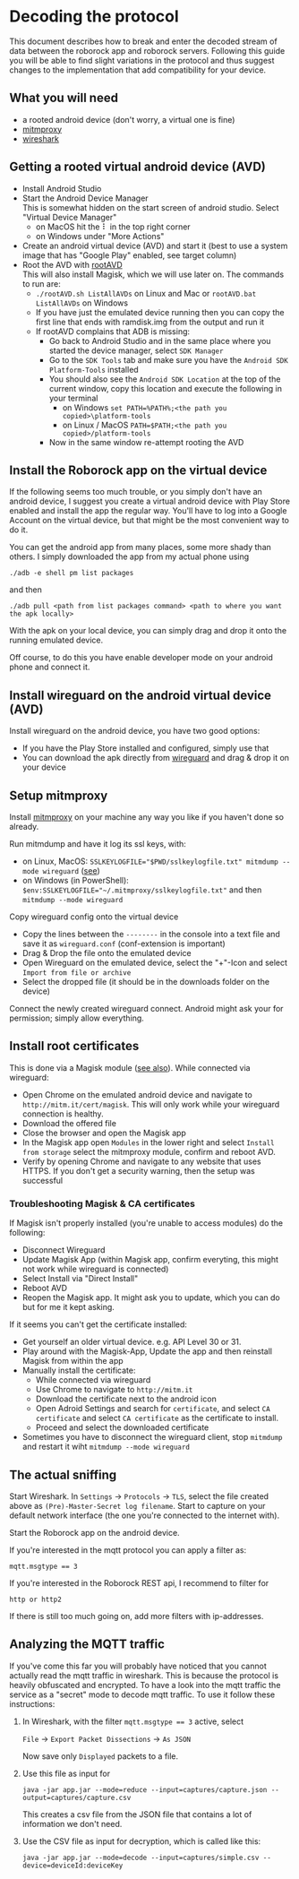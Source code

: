 # Decoding the protocol

This document describes how to break and enter the decoded stream of data between the roborock app and roborock servers.
Following this guide you will be able to find slight variations in the protocol and thus suggest changes to the
implementation that add compatibility for your device.

## What you will need

- a rooted android device (don't worry, a virtual one is fine)
- [mitmproxy](https://mitmproxy.org/)
- [wireshark](https://www.wireshark.org/)

## Getting a rooted virtual android device (AVD)

- Install Android Studio
- Start the Android Device Manager \
  This is somewhat hidden on the start screen of android studio. Select "Virtual
  Device Manager"
    - on MacOS hit the ⠇ in the top right corner
    - on Windows under "More Actions"
- Create an android virtual device (AVD) and start it (best to use a system image that has "Google Play" enabled, see target column)
- Root the AVD with [rootAVD](https://gitlab.com/newbit/rootAVD) \
  This will also install Magisk, which we will use later on.
  The commands to run are:
  - `./rootAVD.sh ListAllAVDs` on Linux and Mac or `rootAVD.bat ListAllAVDs` on Windows
  - If you have just the emulated device running then you can copy the first line that ends with ramdisk.img from the output and run it
  - If rootAVD complains that ADB is missing:
     - Go back to Android Studio and in the same place where you started the device manager, select `SDK Manager`
     - Go to the `SDK Tools` tab and make sure you have the `Android SDK Platform-Tools` installed
     - You should also see the `Android SDK Location` at the top of the current window, copy this location and execute the following in your terminal
         - on Windows `set PATH=%PATH%;<the path you copied>\platform-tools`
         - on Linux / MacOS `PATH=$PATH;<the path you copied>/platform-tools`
     - Now in the same window re-attempt rooting the AVD

## Install the Roborock app on the virtual device

If the following seems too much trouble, or you simply don't have an android device, I suggest you create a virtual android
device with Play Store enabled and install the app the regular way.
You'll have to log into a Google Account on the virtual device, but that might be the most convenient way to do it.

You can get the android app from many places, some more shady than others.
I simply downloaded the app from my actual phone using

    ./adb -e shell pm list packages

and then

    ./adb pull <path from list packages command> <path to where you want the apk locally>

With the apk on your local device, you can simply drag and drop it onto the running emulated device.

Off course, to do this you have enable developer mode on your android phone and connect it.


## Install wireguard on the android virtual device (AVD)

Install wireguard on the android device, you have two good options:

- If you have the Play Store installed and configured, simply use that
- You can download the apk directly from [wireguard](https://www.wireguard.com/install/) and drag & drop it on your
  device

## Setup mitmproxy

Install [mitmproxy](https://mitmproxy.org/) on your machine any way you like if you haven't done so already.

Run mitmdump and have it log its ssl keys, with:
  - on Linux, MacOS: `SSLKEYLOGFILE="$PWD/sslkeylogfile.txt" mitmdump --mode wireguard` ([see](https://docs.mitmproxy.org/stable/howto-wireshark-tls/))
  - on Windows (in PowerShell): `$env:SSLKEYLOGFILE="~/.mitmproxy/sslkeylogfile.txt"` and then `mitmdump --mode wireguard`

Copy wireguard config onto the virtual device
  - Copy the lines between the `--------` in the console into a text file and save it as `wireguard.conf` (conf-extension is important)
  - Drag & Drop the file onto the emulated device
  - Open Wireguard on the emulated device, select the "+"-Icon and select `Import from file or archive`
  - Select the dropped file (it should be in the downloads folder on the device)

Connect the newly created wireguard connect. Android might ask your for permission; simply allow everything.

## Install root certificates

This is done via a Magisk module ([see also](https://docs.mitmproxy.org/stable/howto-install-system-trusted-ca-android/#instructions-when-using-magisk)).
While connected via wireguard:
  - Open Chrome on the emulated android device and navigate to `http://mitm.it/cert/magisk`. This will only work while your wireguard connection is healthy.
  - Download the offered file
  - Close the browser and open the Magisk app
  - In the Magisk app open `Modules` in the lower right and select `Install from storage` select the mitmproxy module, confirm and reboot AVD.
  - Verify by opening Chrome and navigate to any website that uses HTTPS. If you don't get a security warning, then the setup was successful

### Troubleshooting Magisk & CA certificates
If Magisk isn't properly installed (you're unable to access modules) do the following: 
 - Disconnect Wireguard
 - Update Magisk App (within Magisk app, confirm everyting, this might not work while wireguard is connected)
 - Select Install via "Direct Install"
 - Reboot AVD
 - Reopen the Magisk app. It might ask you to update, which you can do but for me it kept asking.

If it seems you can't get the certificate installed:
 - Get yourself an older virtual device. e.g. API Level 30 or 31.
 - Play around with the Magisk-App, Update the app and then reinstall Magisk from within the app
 - Manually install the certificate:
   - While  connected via wireguard
   - Use Chrome to navigate to `http://mitm.it`
   - Download the certificate next to the android icon
   - Open Adroid Settings and search for `certificate`, and select `CA certificate` and select `CA certificate` as the certificate to install.
   - Proceed and select the downloaded certificate
 - Sometimes you have to disconnect the wireguard client, stop `mitmdump` and restart it wiht `mitmdump --mode wireguard`

## The actual sniffing

Start Wireshark.
In `Settings` -> `Protocols` -> `TLS`, select the file created above as `(Pre)-Master-Secret log filename`.
Start to capture on your default network interface (the one you're connected to the internet with).

Start the Roborock app on the android device.

If you're interested in the mqtt protocol you can apply a filter as:

    mqtt.msgtype == 3

If you're interested in the Roborock REST api, I recommend to filter for

    http or http2

If there is still too much going on, add more filters with ip-addresses.

## Analyzing the MQTT traffic

If you've come this far you will probably have noticed that you cannot actually read the mqtt traffic in wireshark.
This is because the protocol is heavily obfuscated and encrypted.
To have a look into the mqtt traffic the service as a "secret" mode to decode mqtt traffic.
To use it follow these instructions:

1. In Wireshark, with the filter `mqtt.msgtype == 3` active, select

   `File` → `Export Packet Dissections` → `As JSON`

   Now save only `Displayed` packets to a file.

2. Use this file as input for

   ```shell
   java -jar app.jar --mode=reduce --input=captures/capture.json --output=captures/capture.csv
   ```

   This creates a csv file from the JSON file that contains a lot of information we don't need.

3. Use the CSV file as input for decryption, which is called like this:

   ```shell
   java -jar app.jar --mode=decode --input=captures/simple.csv --device=deviceId:deviceKey
   ```
